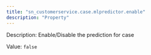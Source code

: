```yaml
---
title: "sn_customerservice.case.mlpredictor.enable"
description: "Property"
---
```


Description: Enable/Disable the prediction for case

Value: `false`